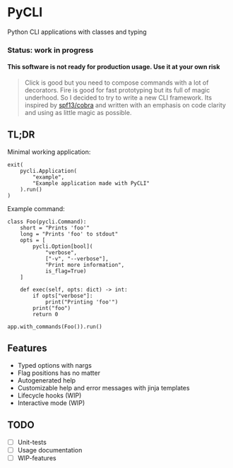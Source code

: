 # PyCLI

Python CLI applications with classes and typing

### Status: work in progress
#### This software is not ready for production usage. Use it at your own risk



> Click is good but you need to compose commands with a lot of decorators. Fire is good for fast prototyping but its full of magic underhood. So I decided to try to write a new CLI framework. Its inspired by [spf13/cobra](https://github.com/spf13/cobra) and written with an emphasis on code clarity and using as little magic as possible.

## TL;DR

Minimal working application:

```python3
exit(
    pycli.Application(
        "example", 
        "Example application made with PyCLI"
    ).run()
)
```

Example command:

```python3
class Foo(pycli.Command):
    short = "Prints 'foo'"
    long = "Prints 'foo' to stdout"
    opts = [
        pycli.Option[bool](
            "verbose", 
            ["-v", "--verbose"], 
            "Print more information", 
            is_flag=True)
    ]

    def exec(self, opts: dict) -> int:
        if opts["verbose"]:
            print("Printing 'foo'")
        print("foo")
        return 0

app.with_commands(Foo()).run()
```

## Features

* Typed options with nargs
* Flag positions has no matter
* Autogenerated help
* Customizable help and error messages with jinja templates
* Lifecycle hooks (WIP)
* Interactive mode (WIP)

## TODO

- [ ] Unit-tests
- [ ] Usage documentation
- [ ] WIP-features